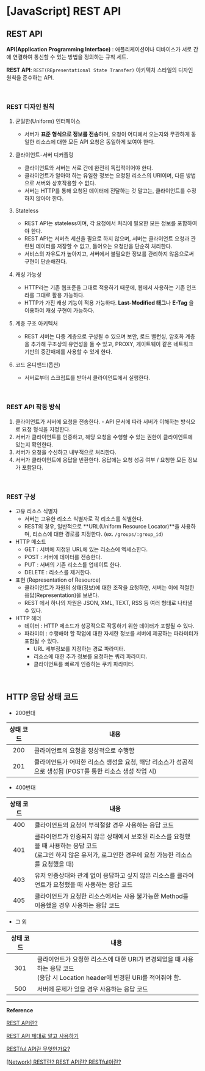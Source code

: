 # [JavaScript] REST API

## REST API

**API(Application Programming Interface)** : 애플리케이션이나 디바이스가 서로 간에 연결하여 통신할 수 있는 방법을 정의하는 규칙 세트.

**REST API**:  `REST(REpresentational State Transfer)` 아키텍처 스타일의 디자인 원칙을 준수하는 API.

<br/>

### REST 디자인 원칙

1. 균일한(Uniform) 인터페이스 
   - 서버가 **표준 형식으로 정보를 전송**하며, 요청이 어디에서 오는지와 무관하게 동일한 리소스에 대한 모든 API 요청은 동일하게 보여야 한다.

2. 클라이언트-서버 디커플링
     - 클라이언트와 서버는 서로 간에 완전히 독립적이어야 한다.
     - 클라이언트가 알아야 하는 유일한 정보는 요청된 리소스의 URI이며, 다른 방법으로 서버와 상호작용할 수 없다.
     - 서버는 HTTP를 통해 요청된 데이터에 전달하는 것 말고는, 클라이언트를 수정하지 않아야 한다.

3. Stateless
   - REST API는 stateless이며, 각 요청에서 처리에 필요한 모든 정보를 포함하여야 한다.
   - REST API는 서버측 세션을 필요로 하지 않으며, 서버는 클라이언트 요청과 관련된 데이터를 저장할 수 없고, 들어오는 요청만을 단순히 처리한다.
   - 서비스의 자유도가 높아지고, 서버에서 불필요한 정보를 관리하지 않음으로써 구현이 단순해진다. 

4. 캐싱 가능성
   - HTTP라는 기존 웹표준을 그대로 적용하기 때문에, 웹에서 사용하는 기존 인프라를 그대로 활용 가능하다.
   - HTTP가 가진 캐싱 기능이 적용 가능하다. **Last-Modified 태그**나 **E-Tag** 을 이용하여 캐싱 구현이 가능하다.

5. 계층 구조 아키텍처
   - REST 서버는 다중 계층으로 구성될 수 있으며 보안, 로드 밸런싱, 암호화 계층을 추가해 구조상의 유연성을 둘 수 있고, PROXY, 게이트웨이 같은 네트워크 기반의 중간매체를 사용할 수 있게 한다.

6. 코드 온디맨드(옵션)
   - 서버로부터 스크립트를 받아서 클라이언트에서 실행한다.

<br/>

### REST API 작동 방식

1. 클라이언트가 서버에 요청을 전송한다. - API 문서에 따라 서버가 이해하는 방식으로 요청 형식을 지정한다.
2. 서버가 클라이언트를 인증하고, 해당 요청을 수행할 수 있는 권한이 클라이언트에 있는지 확인한다.
3. 서버가 요청을 수신하고 내부적으로 처리한다.
4. 서버가 클라이언트에 응답을 반환한다. 응답에는 요청 성공 여부 / 요청한 모든 정보가 포함된다. 

<br/>

### REST 구성

- 고유 리소스 식별자
  - 서버는 고유한 리소스 식별자로 각 리소스를 식별한다. 
  - REST의 경우, 일반적으로 **URL(Uniform Resource Locator)**을 사용하며, 리소스에 대한 경로를 지정한다. (ex. `/groups/:group_id`)
- HTTP 메소드
  - GET : 서버에 지정된 URL에 있는 리소스에 엑세스한다.
  - POST : 서버에 데이터를 전송한다.
  - PUT : 서버의 기존 리소스를 업데이트 한다.
  - DELETE : 리소스를 제거한다.
- 표현 (Representation of Resource)
  - 클라이언트가 자원의 상태(정보)에 대한 조작을 요청하면, 서버는 이에 적절한 응답(Representation)을 보낸다.
  - REST 에서 하나의 자원은 JSON, XML, TEXT, RSS 등 여러 형태로 나타낼 수 있다.
- HTTP 헤더
  - 데이터 : HTTP 메소드가 성공적으로 작동하기 위한 데이터가 포함될 수 있다.
  - 파라미터 : 수행해야 할 작업에 대한 자세한 정보를 서버에 제공하는 파라미터가 포함될 수 있다.
    - URL 세부정보를 지정하는 경로 파라미터.
    - 리소스에 대한 추가 정보를 요청하는 쿼리 파라미터.
    - 클라이언트를 빠르게 인증하는 쿠키 파라미터.
<br/>

## HTTP 응답 상태 코드

- 200번대 

| 상태 코드 | 내용                                                         |
| :-------: | ------------------------------------------------------------ |
|    200    | 클라이언트의 요청을 정상적으로 수행함                        |
|    201    | 클라이언트가 어떠한 리소스 생성을 요청, 해당 리소스가 성공적으로 생성됨 (POST를 통한 리소스 생성 작업 시) |

- 400번대

| 상태 코드 | 내용                                                         |
| :-------: | ------------------------------------------------------------ |
|    400    | 클라이언트의 요청이 부적절할 경우 사용하는 응답 코드         |
|    401    | 클라이언트가 인증되지 않은 상태에서 보호된 리소스를 요청했을 때 사용하는 응답 코드<br />(로그인 하지 않은 유저가, 로그인한 경우에 요청 가능한 리소스를 요청했을 때) |
|    403    | 유저 인증상태와 관계 없이 응답하고 싶지 않은 리소스를 클라이언트가 요청했을 때 사용하는 응답 코드 |
|    405    | 클라이언트가 요청한 리소스에서는 사용 불가능한 Method를 이용했을 경우 사용하는 응답 코드 |

- 그 외

| 상태 코드 | 내용                                                         |
| :-------: | ------------------------------------------------------------ |
|    301    | 클라이언트가 요청한 리소스에 대한 URI가 변경되었을 때 사용하는 응답 코드<br />(응답 시 Location header에 변경된 URI를 적어줘야 함. |
|    500    | 서버에 문제가 있을 경우 사용하는 응답 코드                   |

---

**Reference**

[REST API란?](https://www.ibm.com/kr-ko/topics/rest-apis)

[REST API 제대로 알고 사용하기](https://meetup.nhncloud.com/posts/92)

[RESTful API란 무엇인가요?](https://aws.amazon.com/ko/what-is/restful-api/)

[[Network] REST란? REST API란? RESTful이란?](https://gmlwjd9405.github.io/2018/09/21/rest-and-restful.html)
